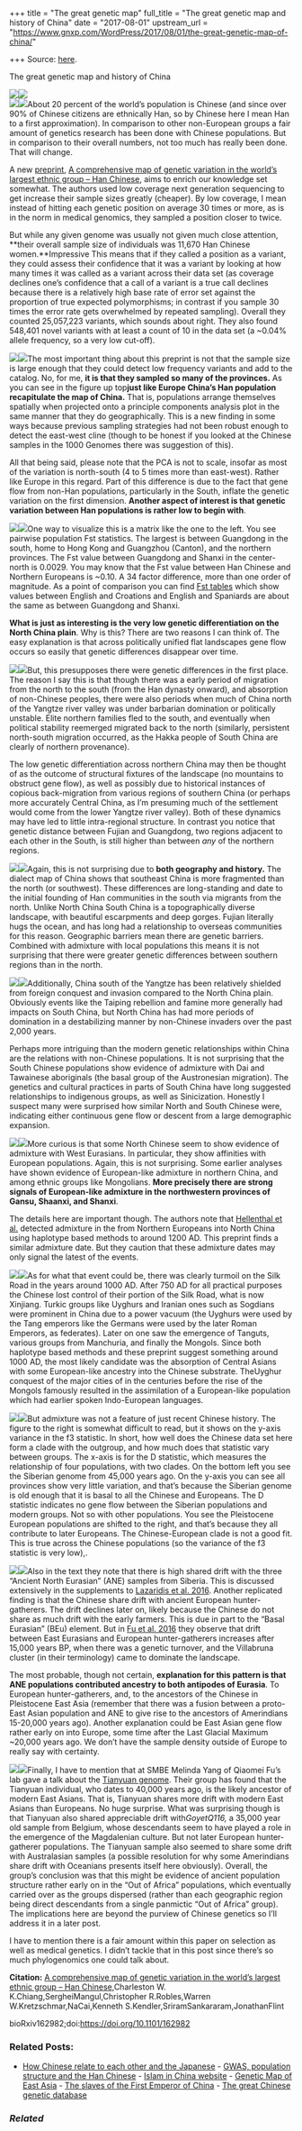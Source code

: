 +++
title = "The great genetic map"
full_title = "The great genetic map and history of China"
date = "2017-08-01"
upstream_url = "https://www.gnxp.com/WordPress/2017/08/01/the-great-genetic-map-of-china/"

+++
Source: [here](https://www.gnxp.com/WordPress/2017/08/01/the-great-genetic-map-of-china/).

The great genetic map and history of China

[![](https://i0.wp.com/www.gnxp.com/WordPress/wp-content/uploads/2017/08/converge1.jpg?resize=600%2C342)![](https://i0.wp.com/www.gnxp.com/WordPress/wp-content/uploads/2017/08/converge1.jpg?resize=600%2C342)](http://www.biorxiv.org/content/early/2017/07/13/162982)  
[![](https://i0.wp.com/www.gnxp.com/WordPress/wp-content/uploads/2017/08/china_a_new_history.jpeg?resize=187%2C269)![](https://i0.wp.com/www.gnxp.com/WordPress/wp-content/uploads/2017/08/china_a_new_history.jpeg?resize=187%2C269)](https://www.amazon.com/exec/obidos/ASIN/B006R4S9QU/geneexpressio-20)About 20 percent of the world’s population is Chinese (and since over 90% of Chinese citizens are ethnically Han, so by Chinese here I mean Han to a first approximation). In comparison to other non-European groups a fair amount of genetics research has been done with Chinese populations. But in comparison to their overall numbers, not too much has really been done. That will change.

A new [preprint](http://www.biorxiv.org/content/early/2017/07/13/162982), [A comprehensive map of genetic variation in the world’s largest ethnic group – Han Chinese](http://www.biorxiv.org/content/early/2017/07/13/162982), aims to enrich our knowledge set somewhat. The authors used low coverage next generation sequencing to get increase their sample sizes greatly (cheaper). By low coverage, I mean instead of hitting each genetic position on average 30 times or more, as is in the norm in medical genomics, they sampled a position closer to twice.

But while any given genome was usually not given much close attention, **their overall sample size of individuals was 11,670 Han Chinese women.**Impressive This means that if they called a position as a variant, they could assess their confidence that it was a variant by looking at how many times it was called as a variant across their data set (as coverage declines one’s confidence that a call of a variant is a true call declines because there is a relatively high base rate of error set against the proportion of true expected polymorphisms; in contrast if you sample 30 times the error rate gets overwhelmed by repeated sampling). Overall they counted 25,057,223 variants, which sounds about right. They also found 548,401 novel variants with at least a count of 10 in the data set (a \~0.04% allele frequency, so a very low cut-off).

![](https://i0.wp.com/www.gnxp.com/WordPress/wp-content/uploads/2017/08/china.jpg?resize=300%2C273)![](https://i0.wp.com/www.gnxp.com/WordPress/wp-content/uploads/2017/08/china.jpg?resize=300%2C273)The most important thing about this preprint is not that the sample size is large enough that they could detect low frequency variants and add to the catalog. No, for me, **it is that they sampled so many of the provinces.** As you can see in the figure up top**just like Europe China’s Han population recapitulate the map of China.** That is, populations arrange themselves spatially when projected onto a principle components analysis plot in the same manner that they do geographically. This is a new finding in some ways because previous sampling strategies had not been robust enough to detect the east-west cline (though to be honest if you looked at the Chinese samples in the 1000 Genomes there was suggestion of this).

All that being said, please note that the PCA is not to scale, insofar as most of the variation is north-south (4 to 5 times more than east-west). Rather like Europe in this regard. Part of this difference is due to the fact that gene flow from non-Han populations, particularly in the South, inflate the genetic variation on the first dimension. **Another aspect of interest is that genetic variation between Han populations is rather low to begin with**.

[![](https://i0.wp.com/www.gnxp.com/WordPress/wp-content/uploads/2017/08/chinaFst.jpg?resize=400%2C406)![](https://i0.wp.com/www.gnxp.com/WordPress/wp-content/uploads/2017/08/chinaFst.jpg?resize=400%2C406)](http://www.biorxiv.org/content/early/2017/07/13/162982)One way to visualize this is a matrix like the one to the left. You see pairwise population Fst statistics. The largest is between Guangdong in the south, home to Hong Kong and Guangzhou (Canton), and the northern provinces. The Fst value between Guangdong and Shanxi in the center-north is 0.0029. You may know that the Fst value between Han Chinese and Northern Europeans is \~0.10. A 34 factor difference, more than one order of magnitude. As a point of comparison you can find [Fst tables](http://www.biorxiv.org/content/biorxiv/early/2015/02/10/013433.full.pdf) which show values between English and Croations and English and Spaniards are about the same as between Guangdong and Shanxi.

**What is just as interesting is the very low genetic differentiation on the North China plain**. Why is this? There are two reasons I can think of. The easy explanation is that across politically unified flat landscapes gene flow occurs so easily that genetic differences disappear over time.

[![](https://i0.wp.com/www.gnxp.com/WordPress/wp-content/uploads/2017/08/elephantsretreat.jpeg?resize=180%2C280)![](https://i0.wp.com/www.gnxp.com/WordPress/wp-content/uploads/2017/08/elephantsretreat.jpeg?resize=180%2C280)](https://www.amazon.com/exec/obidos/ASIN/0300119933/geneexpressio-20)But, this presupposes there were genetic differences in the first place. The reason I say this is that though there was a early period of migration from the north to the south (from the Han dynasty onward), and absorption of non-Chinese peoples, there were also periods when much of China north of the Yangtze river valley was under barbarian domination or politically unstable. Elite northern families fled to the south, and eventually when political stability reemerged migrated back to the north (similarly, persistent north-south migration occurred, as the Hakka people of South China are clearly of northern provenance).

The low genetic differentiation across northern China may then be thought of as the outcome of structural fixtures of the landscape (no mountains to obstruct gene flow), as well as possibly due to historical instances of copious back-migration from various regions of southern China (or perhaps more accurately Central China, as I’m presuming much of the settlement would come from the lower Yangtze river valley). Both of these dynamics may have led to little intra-regional structure. In contrast you notice that genetic distance between Fujian and Guangdong, two regions adjacent to each other in the South, is still higher than between *any* of the northern regions.

[![](https://i0.wp.com/www.gnxp.com/WordPress/wp-content/uploads/2017/08/chinese-dialect-map.jpeg?resize=226%2C223)![](https://i0.wp.com/www.gnxp.com/WordPress/wp-content/uploads/2017/08/chinese-dialect-map.jpeg?resize=226%2C223)](https://i0.wp.com/www.gnxp.com/WordPress/wp-content/uploads/2017/08/chinese-dialect-map.jpeg)Again, this is not surprising due to **both geography and history.** The dialect map of China shows that southeast China is more fragmented than the north (or southwest). These differences are long-standing and date to the initial founding of Han communities in the south via migrants from the north. Unlike North China South China is a topographically diverse landscape, with beautiful escarpments and deep gorges. Fujian literally hugs the ocean, and has long had a relationship to overseas communities for this reason. Geographic barriers mean there are genetic barriers. Combined with admixture with local populations this means it is not surprising that there were greater genetic differences between southern regions than in the north.

[![](https://i0.wp.com/www.gnxp.com/WordPress/wp-content/uploads/2017/08/earlychinasocialhistory.jpeg?resize=183%2C275)![](https://i0.wp.com/www.gnxp.com/WordPress/wp-content/uploads/2017/08/earlychinasocialhistory.jpeg?resize=183%2C275)](https://www.amazon.com/exec/obidos/ASIN/B00GA22L0E/geneexpressio-20)Additionally, China south of the Yangtze has been relatively shielded from foreign conquest and invasion compared to the North China plain. Obviously events like the Taiping rebellion and famine more generally had impacts on South China, but North China has had more periods of domination in a destabilizing manner by non-Chinese invaders over the past 2,000 years.

Perhaps more intriguing than the modern genetic relationships within China are the relations with non-Chinese populations. It is not surprising that the South Chinese populations show evidence of admixture with Dai and Tawainese aboriginals (the basal group of the Austronesian migration). The genetics and cultural practices in parts of South China have long suggested relationships to indigenous groups, as well as Sinicization. Honestly I suspect many were surprised how similar North and South Chinese were, indicating either continuous gene flow or descent from a large demographic expansion.

[![](https://i0.wp.com/www.gnxp.com/WordPress/wp-content/uploads/2017/08/chinabetweenempires.jpeg?resize=181%2C279)![](https://i0.wp.com/www.gnxp.com/WordPress/wp-content/uploads/2017/08/chinabetweenempires.jpeg?resize=181%2C279)](https://www.amazon.com/exec/obidos/ASIN/B008FWSLW4/geneexpressio-20)More curious is that some North Chinese seem to show evidence of admixture with West Eurasians. In particular, they show affinities with European populations. Again, this is not surprising. Some earlier analyses have shown evidence of European-like admixture in northern China, and among ethnic groups like Mongolians. **More precisely there are strong signals of European-like admixture in the northwestern provinces of Gansu, Shaanxi, and Shanxi**.

The details here are important though. The authors note that [Hellenthal et al.](http://science.sciencemag.org/content/343/6172/747) detected admixture in the from Northern Europeans into North China using haplotype based methods to around 1200 AD. This preprint finds a similar admixture date. But they caution that these admixture dates may only signal the latest of the events.

[![](https://i0.wp.com/www.gnxp.com/WordPress/wp-content/uploads/2017/08/empiresofsilkroad.jpeg?resize=180%2C279)![](https://i0.wp.com/www.gnxp.com/WordPress/wp-content/uploads/2017/08/empiresofsilkroad.jpeg?resize=180%2C279)](https://www.amazon.com/exec/obidos/ASIN/B004UGKKBE/geneexpressio-20)As for what that event could be, there was clearly turmoil on the Silk Road in the years around 1000 AD. After 750 AD for all practical purposes the Chinese lost control of their portion of the Silk Road, what is now Xinjiang. Turkic groups like Uyghurs and Iranian ones such as Sogdians were prominent in China due to a power vacuum (the Uyghurs were used by the Tang emperors like the Germans were used by the later Roman Emperors, as federates). Later on one saw the emergence of Tanguts, various groups from Manchuria, and finally the Mongols. Since both haplotype based methods and these preprint suggest something around 1000 AD, the most likely candidate was the absorption of Central Asians with some European-like ancestry into the Chinese substrate. TheUyghur conquest of the major cities of in the centuries before the rise of the Mongols famously resulted in the assimilation of a European-like population which had earlier spoken Indo-European languages.

[![](https://i0.wp.com/www.gnxp.com/WordPress/wp-content/uploads/2017/08/var3_D.jpg?resize=400%2C280)![](https://i0.wp.com/www.gnxp.com/WordPress/wp-content/uploads/2017/08/var3_D.jpg?resize=400%2C280)](http://www.biorxiv.org/content/early/2017/07/13/162982)But admixture was not a feature of just recent Chinese history. The figure to the right is somewhat difficult to read, but it shows on the y-axis variance in the f3 statistic. In short, how well does the Chinese data set here form a clade with the outgroup, and how much does that statistic vary between groups. The x-axis is for the D statistic, which measures the relationship of four populations, with two clades. On the bottom left you see the Siberian genome from 45,000 years ago. On the y-axis you can see all provinces show very little variation, and that’s because the Siberian genome is old enough that it is basal to all the Chinese and Europeans. The D statistic indicates no gene flow between the Siberian populations and modern groups. Not so with other populations. You see the Pleistocene European populations are shifted to the right, and that’s because they all contribute to later Europeans. The Chinese-European clade is not a good fit. This is true across the Chinese populations (so the variance of the f3 statistic is very low),.

[![](https://i0.wp.com/www.gnxp.com/WordPress/wp-content/uploads/2017/08/troubledempire.jpeg?resize=182%2C277)![](https://i0.wp.com/www.gnxp.com/WordPress/wp-content/uploads/2017/08/troubledempire.jpeg?resize=182%2C277)](https://www.amazon.com/exec/obidos/ASIN/B00IZ99M4S/geneexpressio-20)Also in the text they note that there is high shared drift with the three “Ancient North Eurasian” (ANE) samples from Siberia. This is discussed extensively in the supplements to [Lazaridis et al. 2016](https://www.nature.com/nature/journal/v536/n7617/abs/nature19310.html). Another replicated finding is that the Chinese share drift with ancient European hunter-gatherers. The drift declines later on, likely because the Chinese do not share as much drift with the early farmers. This is due in part to the “Basal Eurasian” (BEu) element. But in [Fu et al. 2016](https://www.ncbi.nlm.nih.gov/pmc/articles/PMC4943878/) they observe that drift between East Eurasians and European hunter-gatherers increases after 15,000 years BP, when there was a genetic turnover, and the Villabruna cluster (in their terminology) came to dominate the landscape.

The most probable, though not certain, **explanation for this pattern is that ANE populations contributed ancestry to both antipodes of Eurasia**. To European hunter-gatherers, and, to the ancestors of the Chinese in Pleistocene East Asia (remember that there was a fusion between a proto-East Asian population and ANE to give rise to the ancestors of Amerindians 15-20,000 years ago). Another explanation could be East Asian gene flow rather early on into Europe, some time after the Last Glacial Maximum \~20,000 years ago. We don’t have the sample density outside of Europe to really say with certainty.

[![](https://i0.wp.com/www.gnxp.com/WordPress/wp-content/uploads/2017/08/hansensilkroad.jpeg?resize=183%2C276)![](https://i0.wp.com/www.gnxp.com/WordPress/wp-content/uploads/2017/08/hansensilkroad.jpeg?resize=183%2C276)](https://www.amazon.com/exec/obidos/ASIN/B008YGWQT0/geneexpressio-20)Finally, I have to mention that at SMBE Melinda Yang of Qiaomei Fu’s lab gave a talk about the [Tianyuan genome](https://www.ncbi.nlm.nih.gov/pmc/articles/PMC3568306/). Their group has found that the Tianyuan individual, who dates to 40,000 years ago, is the likely ancestor of modern East Asians. That is, Tianyuan shares more drift with modern East Asians than Europeans. No huge surprise. What was surprising though is that Tianyuan also shared appreciable drift with*GoyetQ116,* a 35,000 year old sample from Belgium, whose descendants seem to have played a role in the emergence of the Magdalenian culture. But not later European hunter-gatherer populations. The Tianyuan sample also seemed to share some drift with Australasian samples (a possible resolution for why some Amerindians share drift with Oceanians presents itself here obviously). Overall, the group’s conclusion was that this might be evidence of ancient population structure rather early on in the “Out of Africa” populations, which eventually carried over as the groups dispersed (rather than each geographic region being direct descendants from a single panmictic “Out of Africa” group). The implications here are beyond the purview of Chinese genetics so I’ll address it in a later post.

I have to mention there is a fair amount within this paper on selection as well as medical genetics. I didn’t tackle that in this post since there’s so much phylogenomics one could talk about.

**Citation:** [A comprehensive map of genetic variation in the world’s largest ethnic group – Han Chinese](http://www.biorxiv.org/content/early/2017/07/13/162982),Charleston W. K.Chiang,SergheiMangul,Christopher R.Robles,Warren W.Kretzschmar,NaCai,Kenneth S.Kendler,SriramSankararam,JonathanFlint

bioRxiv162982;doi:https://doi.org/10.1101/162982

### Related Posts:

- [How Chinese relate to each other and the
  Japanese](https://www.gnxp.com/WordPress/2010/01/06/how-chinese-relate-to-each-other-and-the-japanese/) - [GWAS, population structure and the Han
  Chinese](https://www.gnxp.com/WordPress/2009/11/25/gwas-population-structure-and-the-han-chinese/) - [Islam in China
  website](https://www.gnxp.com/WordPress/2009/02/07/islam-in-china-website/) - [Genetic Map of East
  Asia](https://www.gnxp.com/WordPress/2008/12/07/genetic-map-of-east-asia/) - [The slaves of the First Emperor of
  China](https://www.gnxp.com/WordPress/2008/10/01/the-slaves-of-the-first-emperor-of-china/) - [The great Chinese genetic
  database](https://www.gnxp.com/WordPress/2020/06/18/the-great-chinese-genetic-database/)

### *Related*

[](https://www.addtoany.com/add_to/facebook?linkurl=https%3A%2F%2Fwww.gnxp.com%2FWordPress%2F2017%2F08%2F01%2Fthe-great-genetic-map-of-china%2F&linkname=The%20great%20genetic%20map%20and%20history%20of%20China "Facebook")[](https://www.addtoany.com/add_to/twitter?linkurl=https%3A%2F%2Fwww.gnxp.com%2FWordPress%2F2017%2F08%2F01%2Fthe-great-genetic-map-of-china%2F&linkname=The%20great%20genetic%20map%20and%20history%20of%20China "Twitter")[](https://www.addtoany.com/add_to/email?linkurl=https%3A%2F%2Fwww.gnxp.com%2FWordPress%2F2017%2F08%2F01%2Fthe-great-genetic-map-of-china%2F&linkname=The%20great%20genetic%20map%20and%20history%20of%20China "Email")[](https://www.addtoany.com/share)
